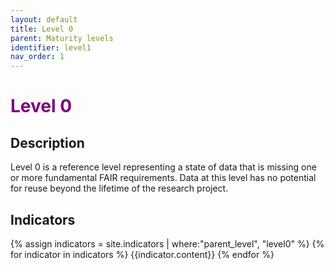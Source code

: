 ```yaml
---
layout: default
title: Level 0
parent: Maturity levels
identifier: level1
nav_order: 1
---
```


# <span style="color:purple;font-weight:bold">Level 0</span>

## Description

Level 0 is a reference level representing a state of data that is missing one or more fundamental FAIR requirements. Data at this level has no potential for reuse beyond the lifetime of the research project.

## Indicators

{% assign indicators = site.indicators | where:"parent_level", "level0" %}
{% for indicator in indicators %}
{{indicator.content}}
{% endfor %}

